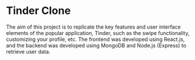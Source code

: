 # Tinder Clone

The aim of this project is to replicate the key features and user interface elements of the popular application, Tinder, such as the swipe functionality, customizing your profile, etc. The frontend was developed using React.js, and the backend was developed using MongoDB and Node.js (Express) to retrieve user data. 

